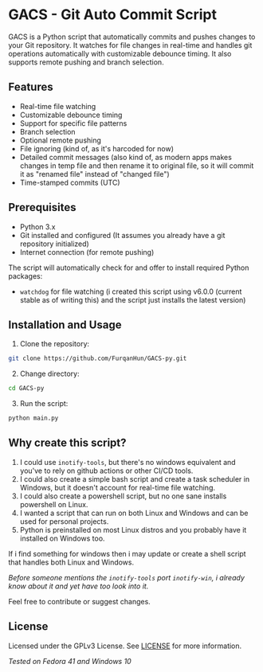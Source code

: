 # GACS - Git Auto Commit Script

GACS is a Python script that automatically commits and pushes changes to your Git repository. It watches for file changes in real-time and handles git operations automatically with customizable debounce timing. It also supports remote pushing and branch selection.

## Features

- Real-time file watching
- Customizable debounce timing
- Support for specific file patterns
- Branch selection
- Optional remote pushing
- File ignoring (kind of, as it's harcoded for now)
- Detailed commit messages (also kind of, as modern apps makes changes in temp file and then rename it to original file, so it will commit it as "renamed file" instead of "changed file")
- Time-stamped commits (UTC)

## Prerequisites

- Python 3.x
- Git installed and configured (It assumes you already have a git repository initialized)
- Internet connection (for remote pushing)

The script will automatically check for and offer to install required Python packages:
- `watchdog` for file watching (i created this script using v6.0.0 (current stable as of writing this) and the script just installs the latest version)

## Installation and Usage

1. Clone the repository:
```bash
git clone https://github.com/FurqanHun/GACS-py.git
```
2. Change directory:
```bash
cd GACS-py
```
3. Run the script:
```bash
python main.py
```

## Why create this script?

1. I could use `inotify-tools`, but there's no windows equivalent and you've to rely on github actions or other CI/CD tools.
2. I could also create a simple bash script and create a task scheduler in Windows, but it doesn't account for real-time file watching.
3. I could also create a powershell script, but no one sane installs powershell on Linux.
4. I wanted a script that can run on both Linux and Windows and can be used for personal projects.
5. Python is preinstalled on most Linux distros and you probably have it installed on Windows too.

If i find something for windows then i may update or create a shell script that handles both Linux and Windows.

_Before someone mentions the `inotify-tools` port `inotify-win`, i already know about it and yet have too look into it._

Feel free to contribute or suggest changes.

## License
Licensed under the GPLv3 License. See [LICENSE](LICENSE) for more information.

_Tested on Fedora 41 and Windows 10_

